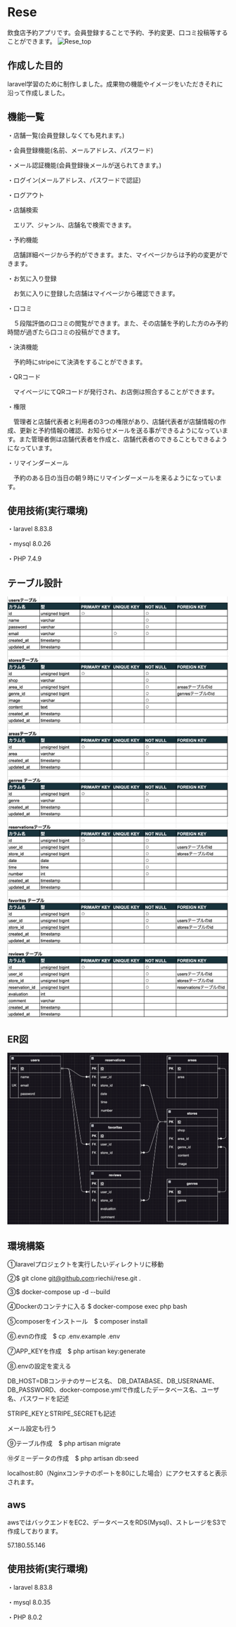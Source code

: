 # Rese
飲食店予約アプリです。会員登録することで予約、予約変更、口コミ投稿等することができます。
![Rese_top](https://github.com/riechii/rese/blob/main/Rese_top.png)
## 作成した目的
laravel学習のために制作しました。成果物の機能やイメージをいただきそれに沿って作成しました。
## 機能一覧
・店舗一覧(会員登録しなくても見れます。)

・会員登録機能(名前、メールアドレス、パスワード)

・メール認証機能(会員登録後メールが送られてきます。)

・ログイン(メールアドレス、パスワードで認証)

・ログアウト

・店舗検索

　エリア、ジャンル、店舗名で検索できます。

・予約機能

　店舗詳細ページから予約ができます。また、マイページからは予約の変更ができます。

・お気に入り登録

　お気に入りに登録した店舗はマイページから確認できます。

・口コミ

　５段階評価の口コミの閲覧ができます。また、その店舗を予約した方のみ予約時間が過ぎたら口コミの投稿ができます。

・決済機能

　予約時にstripeにて決済をすることができます。

・QRコード

　マイページにてQRコードが発行され、お店側は照合することができます。

・権限

　管理者と店舗代表者と利用者の3つの権限があり、店舗代表者が店舗情報の作成、更新と予約情報の確認、お知らせメールを送る事ができるようになっています。また管理者側は店舗代表者を作成と、店舗代表者のできることもできるようになっています。

・リマインダーメール

　予約のある日の当日の朝９時にリマインダーメールを来るようになっています。

## 使用技術(実行環境)
・laravel 8.83.8

・mysql 8.0.26

・PHP 7.4.9

## テーブル設計
![Rese_table](https://github.com/riechii/rese/blob/main/Rese_table.png)
## ER図
![Rese_er](https://github.com/riechii/rese/blob/main/Rese_er.png)
## 環境構築
①laravelプロジェクトを実行したいディレクトリに移動

②$ git clone git@github.com:riechii/rese.git .

③$ docker-compose up -d --build

④Dockerのコンテナに入る $ docker-compose exec php bash

⑤composerをインストール　$ composer install

⑥.evnの作成　$ cp .env.example .env

⑦APP_KEYを作成　$ php artisan key:generate

⑧.envの設定を変える

DB_HOST=DBコンテナのサービス名、 DB_DATABASE、DB_USERNAME、DB_PASSWORD、docker-compose.ymlで作成したデータベース名、ユーザ名、パスワードを記述

STRIPE_KEYとSTRIPE_SECRETも記述

メール設定も行う

⑨テーブル作成　$ php artisan migrate

⑩ダミーデータの作成　$ php artisan db:seed

localhost:80（Nginxコンテナのポートを80にした場合）にアクセスすると表示されます。
## aws
awsではバックエンドをEC2、データベースをRDS(Mysql)、ストレージをS3で作成しております。

57.180.55.146

## 使用技術(実行環境)
・laravel 8.83.8

・mysql 8.0.35

・PHP 8.0.2